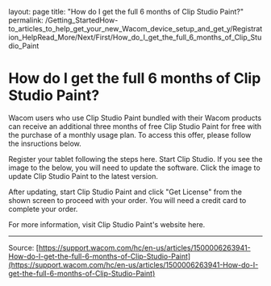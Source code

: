 layout: page
title: "How do I get the full 6 months of Clip Studio Paint?"
permalink: /Getting_StartedHow-to_articles_to_help_get_your_new_Wacom_device_setup_and_get_y/Registration_HelpRead_More/Next/First/How_do_I_get_the_full_6_months_of_Clip_Studio_Paint

# How do I get the full 6 months of Clip Studio Paint?

Wacom users who use Clip Studio Paint bundled with their Wacom products can receive an additional three months of free Clip Studio Paint for free with the purchase of a monthly usage plan. To access this offer, please follow the insructions below.

Register your tablet following the steps here.
Start Clip Studio. If you see the image to the below, you will need to update the software. Click the image to update Clip Studio Paint to the latest version.




After updating, start Clip Studio Paint and click "Get License" from the shown screen to proceed with your order. You will need a credit card to complete your order.


For more information, visit Clip Studio Paint's website here.

---
Source: [https://support.wacom.com/hc/en-us/articles/1500006263941-How-do-I-get-the-full-6-months-of-Clip-Studio-Paint](https://support.wacom.com/hc/en-us/articles/1500006263941-How-do-I-get-the-full-6-months-of-Clip-Studio-Paint)
